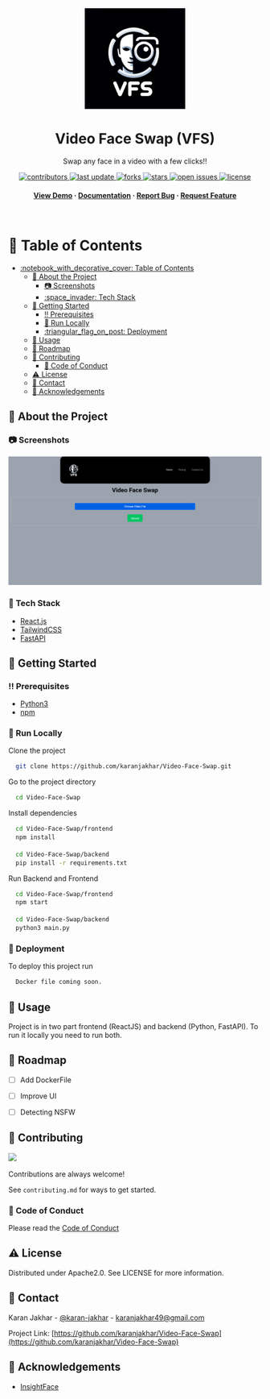 <div align="center">

  <img src="assets/logo.png" alt="logo" width="200" height="auto" />
  <h1>Video Face Swap (VFS)</h1>
  
  <p>
    Swap any face in a video with a few clicks!!
  </p>
  
  
<!-- Badges -->
<p>
  <a href="https://github.com/karanjakhar/Video-Face-Swap/graphs/contributors">
    <img src="https://img.shields.io/github/contributors/karanjakhar/Video-Face-Swap" alt="contributors" />
  </a>
  <a href="">
    <img src="https://img.shields.io/github/last-commit/karanjakhar/Video-Face-Swap" alt="last update" />
  </a>
  <a href="https://github.com/karanjakhar/Video-Face-Swap/network/members">
    <img src="https://img.shields.io/github/forks/karanjakhar/Video-Face-Swap" alt="forks" />
  </a>
  <a href="https://github.com/karanjakhar/Video-Face-Swap/stargazers">
    <img src="https://img.shields.io/github/stars/karanjakhar/Video-Face-Swap" alt="stars" />
  </a>
  <a href="https://github.com/karanjakhar/Video-Face-Swap/issues/">
    <img src="https://img.shields.io/github/issues/karanjakhar/Video-Face-Swap" alt="open issues" />
  </a>
  <a href="https://github.com/karanjakhar/Video-Face-Swap/blob/master/LICENSE">
    <img src="https://img.shields.io/github/license/karanjakhar/Video-Face-Swap.svg" alt="license" />
  </a>
</p>
   
<h4>
    <a href="https://github.com/karanjakhar/Video-Face-Swap/">View Demo</a>
  <span> · </span>
    <a href="https://github.com/karanjakhar/Video-Face-Swap">Documentation</a>
  <span> · </span>
    <a href="https://github.com/karanjakhar/Video-Face-Swap/issues/">Report Bug</a>
  <span> · </span>
    <a href="https://github.com/karanjakhar/Video-Face-Swap/issues/">Request Feature</a>
  </h4>
</div>

<br />

<!-- Table of Contents -->
# :notebook_with_decorative_cover: Table of Contents

- [:notebook\_with\_decorative\_cover: Table of Contents](#notebook_with_decorative_cover-table-of-contents)
  - [:star2: About the Project](#star2-about-the-project)
    - [:camera: Screenshots](#camera-screenshots)
    - [:space\_invader: Tech Stack](#space_invader-tech-stack)
  - [:toolbox: Getting Started](#toolbox-getting-started)
    - [:bangbang: Prerequisites](#bangbang-prerequisites)
    - [:running: Run Locally](#running-run-locally)
    - [:triangular\_flag\_on\_post: Deployment](#triangular_flag_on_post-deployment)
  - [:eyes: Usage](#eyes-usage)
  - [:compass: Roadmap](#compass-roadmap)
  - [:wave: Contributing](#wave-contributing)
    - [:scroll: Code of Conduct](#scroll-code-of-conduct)
  - [:warning: License](#warning-license)
  - [:handshake: Contact](#handshake-contact)
  - [:gem: Acknowledgements](#gem-acknowledgements)

  

<!-- About the Project -->
## :star2: About the Project


<!-- Screenshots -->
### :camera: Screenshots

<div align="center"> 
  <img src="assets/screenshot_home_page.png" />
</div>


<!-- TechStack -->
### :space_invader: Tech Stack


  <ul>
    <li><a href="https://reactjs.org/">React.js</a></li>
    <li><a href="https://tailwindcss.com/">TailwindCSS</a></li>
    <li><a href="https://fastapi.tiangolo.com/">FastAPI</a></li>
  </ul>



<!-- Getting Started -->
## 	:toolbox: Getting Started

<!-- Prerequisites -->
### :bangbang: Prerequisites

<ul>
    <li><a href="https://www.python.org/downloads/">Python3</a></li>
    <li><a href="https://nodejs.org/en/download/package-manager">npm</a></li>
  </ul>



<!-- Run Locally -->
### :running: Run Locally

Clone the project

```bash
  git clone https://github.com/karanjakhar/Video-Face-Swap.git
```

Go to the project directory

```bash
  cd Video-Face-Swap
```

Install dependencies

```bash
  cd Video-Face-Swap/frontend
  npm install

  cd Video-Face-Swap/backend
  pip install -r requirements.txt
```

Run Backend and Frontend

```bash
  cd Video-Face-Swap/frontend
  npm start

  cd Video-Face-Swap/backend
  python3 main.py
```


<!-- Deployment -->
### :triangular_flag_on_post: Deployment

To deploy this project run

```bash
  Docker file coming soon.
```


<!-- Usage -->
## :eyes: Usage

Project is in two part frontend (ReactJS) and backend (Python, FastAPI). 
To run it locally you need to run both. 


<!-- Roadmap -->
## :compass: Roadmap

* [ ] Add DockerFile
* [ ] Improve UI
* [ ] Detecting NSFW


<!-- Contributing -->
## :wave: Contributing

<a href="https://github.com/karanjakhar/Video-Face-Swap/graphs/contributors">
  <img src="https://contrib.rocks/image?repo=karanjakhar/Video-Face-Swap" />
</a>


Contributions are always welcome!

See `contributing.md` for ways to get started.


<!-- Code of Conduct -->
### :scroll: Code of Conduct

Please read the [Code of Conduct](https://github.com/karanjakhar/Video-Face-Swap/blob/master/CODE_OF_CONDUCT.md)


<!-- License -->
## :warning: License

Distributed under Apache2.0. See LICENSE for more information.


<!-- Contact -->
## :handshake: Contact

Karan Jakhar - [@karan-jakhar](https://www.linkedin.com/in/karan-jakhar/) - karanjakhar49@gmail.com

Project Link: [https://github.com/karanjakhar/Video-Face-Swap](https://github.com/karanjakhar/Video-Face-Swap)


<!-- Acknowledgments -->
## :gem: Acknowledgements


 - [InsightFace](https://github.com/deepinsight/insightface)
